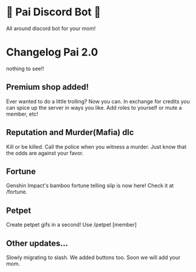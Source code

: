 # 👻 Pai Discord Bot 👻

All around discord bot for your mom!


# Changelog Pai 2.0
nothing to see!!

## Premium shop added!
Ever wanted to do a little trolling? Now you can. In exchange for credits you can spice up the server in ways you like. Add roles to yourself or mute a member, etc!

## Reputation and Murder(Mafia) dlc
Kill or be killed. Call the police when you witness a murder. Just know that the odds are against your favor.

## Fortune
Genshin Impact's bamboo fortune telling slip is now here! Check it at /fortune.

## Petpet
Create petpet gifs in a second! Use /petpet [member]

## Other updates...
Slowly migrating to slash. We added buttons too. Soon we will add your mom.
